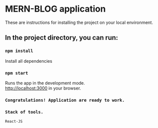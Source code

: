# MERN-BLOG application

These are instructions for installing the project on your local environment.

## In the project directory, you can run:

### `npm install`

Install all dependencies

### `npm start`

Runs the app in the development mode.\
[http://localhost:3000](http://localhost:3000) in your browser.


### `Congratulations! Application are ready to work.`


### `Stack of tools.`

    React-JS




